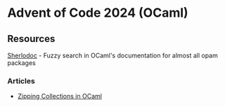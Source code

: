 # Advent of Code 2024 (OCaml)

## Resources

[Sherlodoc](https://doc.sherlocode.com) - Fuzzy search in OCaml's
documentation for almost all opam packages

### Articles

- [Zipping Collections in OCaml](https://batsov.com/articles/2022/09/03/zipping-collections-in-ocaml)
